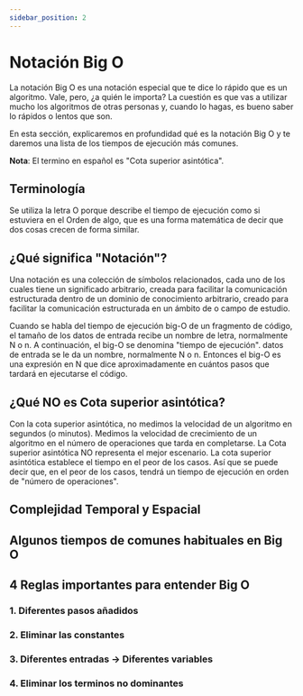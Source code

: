 ```yaml
---
sidebar_position: 2
---
```


# Notación Big O

La notación Big O es una notación especial que te dice lo rápido que es un algoritmo. Vale, pero, ¿a quién le importa? La cuestión es que vas a utilizar mucho los algoritmos de otras personas y, cuando lo hagas, es bueno saber lo rápidos o lentos que son.

En esta sección, explicaremos en profundidad qué es la notación Big O y te daremos una lista de los tiempos de ejecución más comunes.

**Nota**: El termino en español es "Cota superior asintótica".

## Terminología

Se utiliza la letra O porque describe el tiempo de ejecución como si estuviera en el Orden de algo, que es una forma matemática de decir que dos cosas crecen de forma similar.

## ¿Qué significa "Notación"?

Una notación es una colección de símbolos relacionados, cada uno de los cuales tiene un significado arbitrario,
creada para facilitar la comunicación estructurada dentro de un dominio de conocimiento arbitrario, creado
para facilitar la comunicación estructurada en un ámbito de o campo de estudio.

Cuando se habla del tiempo de ejecución big-O de un fragmento de código, el tamaño de los datos de entrada recibe un nombre
de letra, normalmente N o n. A continuación, el big-O se denomina "tiempo de ejecución". datos de entrada se le da
un nombre, normalmente N o n. Entonces el big-O es una expresión en N que dice aproximadamente en cuántos pasos
que tardará en ejecutarse el código.

## ¿Qué NO es Cota superior asintótica?

Con la cota superior asintótica, no medimos la velocidad de un algoritmo en segundos (o minutos). Medimos la velocidad de crecimiento de un algoritmo
en el número de operaciones que tarda en completarse. La Cota superior asintótica NO representa el mejor escenario. La cota superior asintótica
establece el tiempo en el peor de los casos. Así que se puede decir que, en el peor de los casos, tendrá un
tiempo de ejecución en orden de "número de operaciones".

## Complejidad Temporal y Espacial

## Algunos tiempos de comunes habituales en Big O

## 4 Reglas importantes para entender Big O

### 1. Diferentes pasos añadidos

### 2. Eliminar las constantes

### 3. Diferentes entradas -> Diferentes variables

### 4. Eliminar los terminos no dominantes
